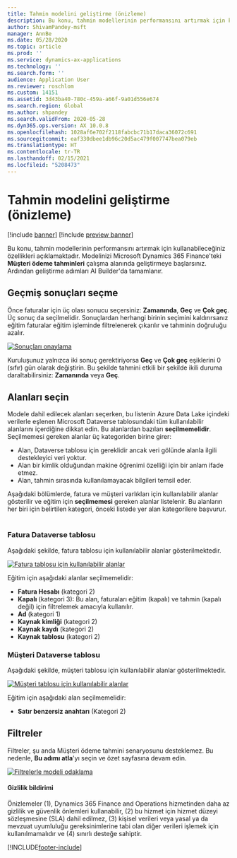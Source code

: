 ```yaml
---
title: Tahmin modelini geliştirme (önizleme)
description: Bu konu, tahmin modellerinin performansını artırmak için kullanabileceğiniz özellikleri açıklamaktadır.
author: ShivamPandey-msft
manager: AnnBe
ms.date: 05/28/2020
ms.topic: article
ms.prod: ''
ms.service: dynamics-ax-applications
ms.technology: ''
ms.search.form: ''
audience: Application User
ms.reviewer: roschlom
ms.custom: 14151
ms.assetid: 3d43ba40-780c-459a-a66f-9a01d556e674
ms.search.region: Global
ms.author: shpandey
ms.search.validFrom: 2020-05-28
ms.dyn365.ops.version: AX 10.0.8
ms.openlocfilehash: 1028af6e702f2118fabcbc71b17daca36072c691
ms.sourcegitcommit: eaf330dbee1db96c20d5ac479f007747bea079eb
ms.translationtype: HT
ms.contentlocale: tr-TR
ms.lasthandoff: 02/15/2021
ms.locfileid: "5208473"
---
```

# <a name="improve-the-prediction-model-preview"></a>Tahmin modelini geliştirme (önizleme)

[!include [banner](../includes/banner.md)]
[!include [preview banner](../includes/preview-banner.md)]

Bu konu, tahmin modellerinin performansını artırmak için kullanabileceğiniz özellikleri açıklamaktadır. Modelinizi Microsoft Dynamics 365 Finance'teki **Müşteri ödeme tahminleri** çalışma alanında geliştirmeye başlarsınız. Ardından geliştirme adımları AI Builder'da tamamlanır.

## <a name="select-historical-outcomes"></a>Geçmiş sonuçları seçme

Önce faturalar için üç olası sonucu seçersiniz: **Zamanında**, **Geç** ve **Çok geç**. Üç sonuç da seçilmelidir. Sonuçlardan herhangi birinin seçimini kaldırırsanız eğitim faturalar eğitim işleminde filtrelenerek çıkarılır ve tahminin doğruluğu azalır.

[![Sonuçları onaylama](./media/confirm-3-outcomes.png)](./media/confirm-3-outcomes.png)

Kuruluşunuz yalnızca iki sonuç gerektiriyorsa **Geç** ve **Çok geç** eşiklerini 0 (sıfır) gün olarak değiştirin. Bu şekilde tahmini etkili bir şekilde ikili duruma daraltabilirsiniz: **Zamanında** veya **Geç**.

## <a name="select-fields"></a>Alanları seçin

Modele dahil edilecek alanları seçerken, bu listenin Azure Data Lake içindeki verilerle eşlenen Microsoft Dataverse tablosundaki tüm kullanılabilir alanlarını içerdiğine dikkat edin. Bu alanlardan bazıları **seçilmemelidir**. Seçilmemesi gereken alanlar üç kategoriden birine girer:

- Alan, Dataverse tablosu için gereklidir ancak veri gölünde alanla ilgili destekleyici veri yoktur.
- Alan bir kimlik olduğundan makine öğrenimi özelliği için bir anlam ifade etmez.
- Alan, tahmin sırasında kullanılamayacak bilgileri temsil eder.

Aşağıdaki bölümlerde, fatura ve müşteri varlıkları için kullanılabilir alanlar gösterilir ve eğitim için **seçilmemesi** gereken alanlar listelenir. Bu alanların her biri için belirtilen kategori, önceki listede yer alan kategorilere başvurur.
 
### <a name="invoice-dataverse-table"></a>Fatura Dataverse tablosu

Aşağıdaki şekilde, fatura tablosu için kullanılabilir alanlar gösterilmektedir.

[![Fatura tablosu için kullanılabilir alanlar](./media/available-fields.png)](./media/available-fields.png)

Eğitim için aşağıdaki alanlar seçilmemelidir:

- **Fatura Hesabı** (kategori 2)
- **Kapalı** (kategori 3): Bu alan, faturaları eğitim (kapalı) ve tahmin (kapalı değil) için filtrelemek amacıyla kullanılır.
- **Ad** (kategori 1)
- **Kaynak kimliği** (kategori 2)
- **Kaynak kaydı** (kategori 2)
- **Kaynak tablosu** (kategori 2)

### <a name="customer-dataverse-table"></a>Müşteri Dataverse tablosu

Aşağıdaki şekilde, müşteri tablosu için kullanılabilir alanlar gösterilmektedir.

[![Müşteri tablosu için kullanılabilir alanlar](./media/related-entities.png)](./media/related-entities.png)

Eğitim için aşağıdaki alan seçilmemelidir:

- **Satır benzersiz anahtarı** (Kategori 2)

## <a name="filters"></a>Filtreler

Filtreler, şu anda Müşteri ödeme tahmini senaryosunu desteklemez. Bu nedenle, **Bu adımı atla**'yı seçin ve özet sayfasına devam edin.

[![Filtrelerle modeli odaklama](./media/focus-model-with-filters.png)](./media/focus-model-with-filters.png)

#### <a name="privacy-notice"></a>Gizlilik bildirimi
Önizlemeler (1), Dynamics 365 Finance and Operations hizmetinden daha az gizlilik ve güvenlik önlemleri kullanabilir, (2) bu hizmet için hizmet düzeyi sözleşmesine (SLA) dahil edilmez, (3) kişisel verileri veya yasal ya da mevzuat uyumluluğu gereksinimlerine tabi olan diğer verileri işlemek için kullanılmamalıdır ve (4) sınırlı desteğe sahiptir.


[!INCLUDE[footer-include](../../includes/footer-banner.md)]